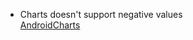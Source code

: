 

* Charts doesn't support negative values<br/>
<a href="https://github.com/HackPlan/AndroidCharts/issues/16">AndroidCharts</a>